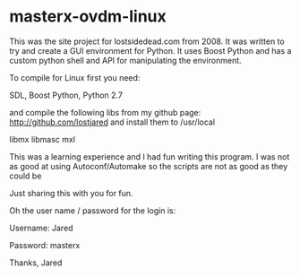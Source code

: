 # masterx-ovdm-linux

This was the site project for lostsidedead.com from 2008. It was written
to try and create a GUI environment for Python. It uses Boost Python and has
a custom python shell and API for manipulating the environment. 


To compile for Linux first you need:


SDL, Boost Python, Python 2.7 


and compile the following libs from my github page: http://github.com/lostjared
and install them to /usr/local


libmx 
libmasc
mxl


This was a learning experience and I had fun writing this program.
I was not as good at using Autoconf/Automake so the scripts are not as good as they could be

Just sharing this with you for fun.

Oh the user name / password for the login is:

Username: Jared

Password: masterx


Thanks,
	Jared  


